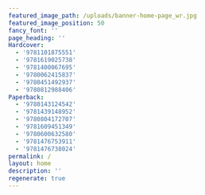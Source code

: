 ```yaml
---
featured_image_path: /uploads/banner-home-page_wr.jpg
featured_image_position: 50
fancy_font: ''
page_heading: ''
Hardcover:
  - '9781101875551'
  - '9781619025738'
  - '9781400067695'
  - '9780062415837'
  - '9780451492937'
  - '9780812988406'
Paperback:
  - '9780143124542'
  - '9781439148952'
  - '9780804172707'
  - '9781609451349'
  - '9780600632580'
  - '9781476753911'
  - '9781476738024'
permalink: /
layout: home
description: ''
regenerate: true
---
```


